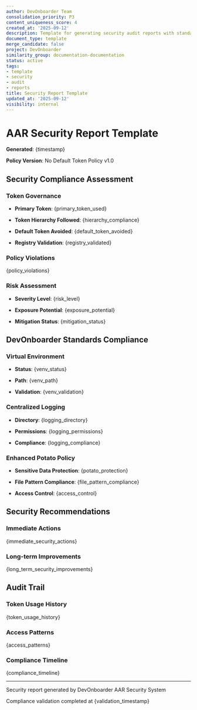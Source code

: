 ```yaml
---
author: DevOnboarder Team
consolidation_priority: P3
content_uniqueness_score: 4
created_at: '2025-09-12'
description: Template for generating security audit reports with standardized formatting
document_type: template
merge_candidate: false
project: DevOnboarder
similarity_group: documentation-documentation
status: active
tags:
- template
- security
- audit
- reports
title: Security Report Template
updated_at: '2025-09-12'
visibility: internal
---
```


# AAR Security Report Template

**Generated**: {timestamp}

**Policy Version**: No Default Token Policy v1.0

## Security Compliance Assessment

### Token Governance

- **Primary Token**: {primary_token_used}

- **Token Hierarchy Followed**: {hierarchy_compliance}

- **Default Token Avoided**: {default_token_avoided}

- **Registry Validation**: {registry_validated}

### Policy Violations

{policy_violations}

### Risk Assessment

- **Severity Level**: {risk_level}

- **Exposure Potential**: {exposure_potential}

- **Mitigation Status**: {mitigation_status}

## DevOnboarder Standards Compliance

### Virtual Environment

- **Status**: {venv_status}

- **Path**: {venv_path}

- **Validation**: {venv_validation}

### Centralized Logging

- **Directory**: {logging_directory}

- **Permissions**: {logging_permissions}

- **Compliance**: {logging_compliance}

### Enhanced Potato Policy

- **Sensitive Data Protection**: {potato_protection}

- **File Pattern Compliance**: {file_pattern_compliance}

- **Access Control**: {access_control}

## Security Recommendations

### Immediate Actions

{immediate_security_actions}

### Long-term Improvements

{long_term_security_improvements}

## Audit Trail

### Token Usage History

{token_usage_history}

### Access Patterns

{access_patterns}

### Compliance Timeline

{compliance_timeline}

---

Security report generated by DevOnboarder AAR Security System

Compliance validation completed at {validation_timestamp}
